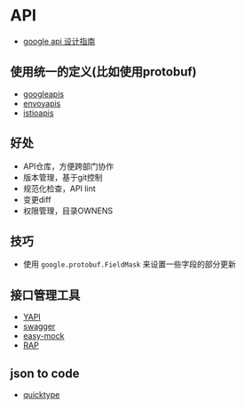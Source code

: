 # API

- [google api 设计指南](https://cloud.google.com/apis/design/)

## 使用统一的定义(比如使用protobuf)

- [googleapis](https://github.com/googleapis/googleapis)
- [envoyapis](https://github.com/envoyproxy/data-plane-api)
- [istioapis](https://github.com/istio/api)

## 好处

- API仓库，方便跨部门协作
- 版本管理，基于git控制
- 规范化检查，API lint
- 变更diff
- 权限管理，目录OWNENS

## 技巧

- 使用 `google.protobuf.FieldMask` 来设置一些字段的部分更新

## 接口管理工具

- [YAPI](https://github.com/YMFE/yapi)
- [swagger](https://swagger.io/)
- [easy-mock](https://github.com/easy-mock/easy-mock)
- [RAP](https://github.com/thx/RAP)

## json to code

- [quicktype](https://app.quicktype.io/)
